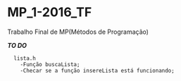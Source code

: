 # MP_1-2016_TF
Trabalho Final de MP(Métodos de Programação)  

***TO DO***
```
  lista.h
    -Função buscaLista;
    -Checar se a função insereLista está funcionando;
```
